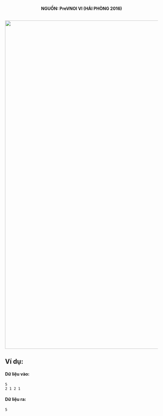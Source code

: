 **<center>NGUỒN: PreVNOI Ⅵ (HẢI PHÒNG 2016)</center>**
<br>


<img src="/images/problems/1091/bridges.svg" width=1080px>

## Ví dụ:
#### Dữ liệu vào:
```
5
2 1 2 1
```

#### Dữ liệu ra:
```
5
```